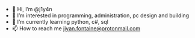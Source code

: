 - 👋 Hi, I’m @j1y4n
- 👀 I’m interested in programming, administration, pc design and building
- 🌱 I’m currently learning python, c#, sql 
- 📫 How to reach me jiyan.fontaine@protonmail.com

<!---
j1y4n/j1y4n is a ✨ special ✨ repository because its `README.md` (this file) appears on your GitHub profile.
You can click the Preview link to take a look at your changes.
--->
